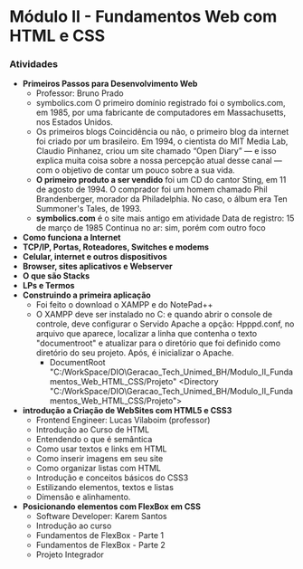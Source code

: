 # Módulo II - Fundamentos Web com HTML e CSS

### Atividades

- **Primeiros Passos para Desenvolvimento Web**
  - Professor: Bruno Prado
  - symbolics.com
    O primeiro domínio registrado foi o symbolics.com, em 1985, por uma fabricante de computadores em Massachusetts, nos Estados Unidos.
  - Os primeiros blogs
    Coincidência ou não, o primeiro blog da internet foi criado por um brasileiro. Em 1994, o cientista do MIT Media Lab, Claudio Pinhanez, criou um site chamado “Open Diary” — e isso explica muita coisa sobre a nossa percepção atual desse canal — com o objetivo de contar um pouco sobre a sua vida.
  - **O primeiro produto a ser vendido** foi um CD do cantor Sting, em 11 de agosto de 1994. O comprador foi um homem chamado Phil Brandenberger, morador da Philadelphia. No caso, o álbum era Ten Summoner's Tales, de 1993.
  - **symbolics.com** é o site mais antigo em atividade
    Data de registro: 15 de março de 1985
    Continua no ar: sim, porém com outro foco
- **Como funciona a Internet**
- **TCP/IP, Portas, Roteadores, Switches e modems**
- **Celular, internet e outros dispositivos**
- **Browser, sites aplicativos e Webserver**
- **O que são Stacks**
- **LPs e Termos**
- **Construindo a primeira aplicação**
  - Foi feito o download o XAMPP e do NotePad++
  - O XAMPP deve ser instalado no C: e quando abrir o console de controle, deve configurar o Servido Apache a opção: Hpppd.conf, no arquivo que aparece, localizar a linha que contenha o texto "documentroot" e atualizar para o diretório que foi definido como diretório do seu projeto. Após, é inicializar o Apache.
    - DocumentRoot "C:/WorkSpace/DIO\Geracao_Tech_Unimed_BH/Modulo_II_Fundamentos_Web_HTML_CSS/Projeto"
      <Directory "C:/WorkSpace/DIO\Geracao_Tech_Unimed_BH/Modulo_II_Fundamentos_Web_HTML_CSS/Projeto">
- **introdução a Criação de WebSites com HTML5 e CSS3**
  - Frontend Engineer: Lucas Vilaboim (professor)
  - Introdução ao Curso de HTML
  - Entendendo o que é semântica
  - Como usar textos e links em HTML
  - Como inserir imagens em seu site
  - Como organizar listas com HTML
  - Introdução e conceitos básicos do CSS3
  - Estilizando elementos, textos e listas
  - Dimensão e alinhamento.
- **Posicionando elementos com FlexBox em CSS**
  - Software Developer: Karem Santos
  - Introdução ao curso
  - Fundamentos de FlexBox - Parte 1
  - Fundamentos de FlexBox - Parte 2
  - Projeto Integrador